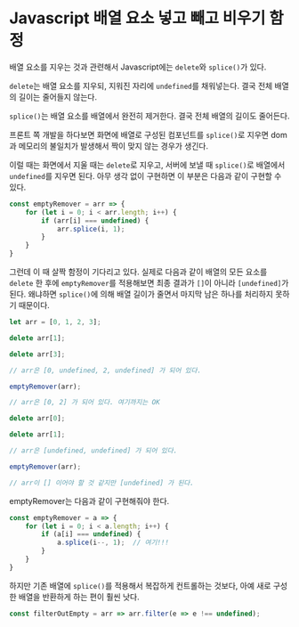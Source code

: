 # Javascript 배열 요소 넣고 빼고 비우기 함정

배열 요소를 지우는 것과 관련해서 Javascript에는 `delete`와 `splice()`가 있다.

`delete`는 배열 요소를 지우되, 지워진 자리에 `undefined`를 채워넣는다. 결국 전체 배열의 길이는 줄어들지 않는다.

`splice()`는 배열 요소를 배열에서 완전히 제거한다. 결국 전체 배열의 길이도 줄어든다.

프론트 쪽 개발을 하다보면 화면에 배열로 구성된 컴포넌트를 `splice()`로 지우면 dom과 메모리의 불일치가 발생해서 짝이 맞지 않는 경우가 생긴다.

이럴 때는 화면에서 지울 때는 `delete`로 지우고, 서버에 보낼 때 `splice()`로 배열에서 `undefined`를 지우면 된다. 아무 생각 없이 구현하면 이 부분은 다음과 같이 구현할 수 있다.

```javascript
const emptyRemover = arr => {
    for (let i = 0; i < arr.length; i++) {
        if (arr[i] === undefined) {
            arr.splice(i, 1);
        }
    }
}
```

그런데 이 때 살짝 함정이 기다리고 있다. 실제로 다음과 같이 배열의 모든 요소를 `delete` 한 후에 `emptyRemover`를 적용해보면 최종 결과가 `[]`이 아니라 `[undefined]`가 된다. 왜냐하면 `splice()`에 의해 배열 길이가 줄면서 마지막 남은 하나를 처리하지 못하기 때문이다.

```javascript
let arr = [0, 1, 2, 3];

delete arr[1];

delete arr[3];

// arr은 [0, undefined, 2, undefined] 가 되어 있다.

emptyRemover(arr);

// arr은 [0, 2] 가 되어 있다. 여기까지는 OK

delete arr[0];

delete arr[1];

// arr은 [undefined, undefined] 가 되어 있다.

emptyRemover(arr);

// arr이 [] 이어야 할 것 같지만 [undefined] 가 된다.
```

emptyRemover는 다음과 같이 구현해줘야 한다.

```javascript
const emptyRemover = a => {
    for (let i = 0; i < a.length; i++) {
        if (a[i] === undefined) {
            a.splice(i--, 1);  // 여기!!!
        }
    }
}
```

하지만 기존 배열에 `splice()`를 적용해서 복잡하게 컨트롤하는 것보다, 아예 새로 구성한 배열을 반환하게 하는 편이 훨씬 낫다.

```javascript
const filterOutEmpty = arr => arr.filter(e => e !== undefined);
```
